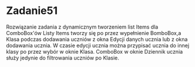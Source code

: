 # Zadanie51
Rozwiązanie zadania z dynamicznym
tworzeniem list Items dla ComboBox'ów
Listy Items tworzy się po przez wypełnienie
BomboBox,a Klasa podczas dodawania uczniów 
z okna Edycji danych ucznia lub z okna
dodawania ucznia. W czasie edycji ucznia można
przypisać ucznia do innej klasy po przez wybór 
w oknie Klasa.
ComboBox w oknie Dziennik ucznia służy jedynie do
filtrowania uczniów po Klasie.
